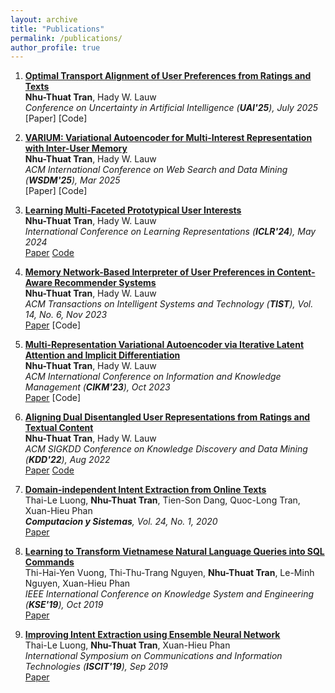 ```yaml
---
layout: archive
title: "Publications"
permalink: /publications/
author_profile: true
---
```

1. <b> [Optimal Transport Alignment of User Preferences from Ratings and Texts]()</b> <br><b>Nhu-Thuat Tran</b>, Hady W. Lauw <br><i> Conference on Uncertainty in Artificial Intelligence (<b>UAI'25</b>), July 2025</i> <br>[Paper] [Code]<br>
   
2. <b> [VARIUM: Variational Autoencoder for Multi-Interest Representation with Inter-User Memory]()</b> <br><b>Nhu-Thuat Tran</b>, Hady W. Lauw <br><i> ACM International Conference on Web Search and Data Mining (<b>WSDM'25</b>), Mar 2025</i> <br>[Paper] [Code]<br>

3. <b> [Learning Multi-Faceted Prototypical User Interests]()</b> <br><b>Nhu-Thuat Tran</b>, Hady W. Lauw <br><i> International Conference on Learning Representations (<b>ICLR'24</b>), May 2024</i> <br>[Paper](https://ink.library.smu.edu.sg/cgi/viewcontent.cgi?article=10281&context=sis_research) [Code](https://github.com/PreferredAI/FacetVAE)<br>
   
4. <b> [Memory Network-Based Interpreter of User Preferences in Content-Aware Recommender Systems]()</b> <br><b>Nhu-Thuat Tran</b>, Hady W. Lauw <br><i> ACM Transactions on Intelligent Systems and Technology (<b>TIST</b>), Vol. 14, No. 6, Nov 2023 </i> <br>[Paper](https://dl.acm.org/doi/full/10.1145/3625239) [Code]<br>

5. <b> [Multi-Representation Variational Autoencoder via Iterative Latent Attention and Implicit Differentiation]()</b> <br><b>Nhu-Thuat Tran</b>, Hady W. Lauw <br><i> ACM International Conference on Information and Knowledge Management (<b>CIKM'23</b>), Oct 2023 </i> <br>[Paper](https://dl.acm.org/doi/10.1145/3583780.3614980) [Code]<br>

6. <b> [Aligning Dual Disentangled User Representations from Ratings and Textual Content]()</b> <br><b>Nhu-Thuat Tran</b>, Hady W. Lauw <br><i> ACM SIGKDD Conference on Knowledge Discovery and Data Mining (<b>KDD'22</b>), Aug 2022 </i> <br>[Paper](https://ink.library.smu.edu.sg/cgi/viewcontent.cgi?article=8601&context=sis_research) [Code](https://github.com/PreferredAI/ADDVAE)<br>

7. <b> [Domain-independent Intent Extraction from Online Texts]()</b> <br>Thai-Le Luong, <b>Nhu-Thuat Tran</b>, Tien-Son Dang, Quoc-Long Tran, Xuan-Hieu Phan <br><i> <b>Computacion y Sistemas</b>, Vol. 24, No. 1, 2020 </i> <br>[Paper](http://www.scielo.org.mx/pdf/cys/v24n1/1405-5546-cys-24-01-331.pdf)

8. <b> [Learning to Transform Vietnamese Natural Language Queries into SQL Commands]()</b> <br>Thi-Hai-Yen Vuong, Thi-Thu-Trang Nguyen, <b>Nhu-Thuat Tran</b>, Le-Minh Nguyen, Xuan-Hieu Phan <br><i> IEEE International Conference on Knowledge System and Engineering (<b>KSE'19</b>), Oct 2019 </i> <br>[Paper](https://ieeexplore.ieee.org/document/8919393)

9. <b> [Improving Intent Extraction using Ensemble Neural Network]()</b> <br>Thai-Le Luong, <b>Nhu-Thuat Tran</b>, Xuan-Hieu Phan <br><i> International Symposium on Communications and Information Technologies (<b>ISCIT'19</b>), Sep 2019 </i> <br>[Paper](https://ieeexplore.ieee.org/document/8905140)